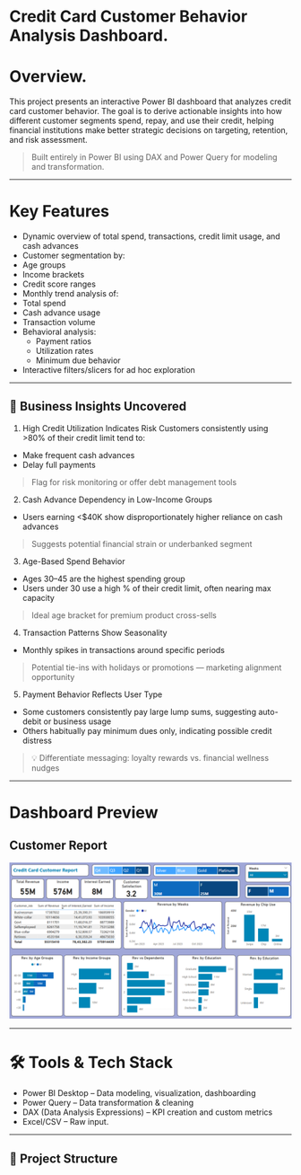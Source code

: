 # Credit Card Customer Behavior Analysis Dashboard. 

# Overview.

This project presents an interactive Power BI dashboard that analyzes credit card customer behavior. The goal is to derive actionable insights into how different customer segments spend, repay, and use their credit, helping financial institutions make better strategic decisions on targeting, retention, and risk assessment.

> Built entirely in Power BI using DAX and Power Query for modeling and transformation.

--------------------------------------------------------------------------------------------------------------------------------------------------------------------------------------------------------------------------------------------------

# Key Features

-  Dynamic overview of total spend, transactions, credit limit usage, and cash advances
-  Customer segmentation by:
  - Age groups
  - Income brackets
  - Credit score ranges
-  Monthly trend analysis of:
  - Total spend
  - Cash advance usage
  - Transaction volume
- Behavioral analysis:
  - Payment ratios
  - Utilization rates
  - Minimum due behavior
- Interactive filters/slicers for ad hoc exploration

--------------------------------------------------------------------------------------------------------------------------------------------------------------------------------------------------------------------------------------------------

## 🧠 Business Insights Uncovered

 1. High Credit Utilization Indicates Risk
Customers consistently using >80% of their credit limit tend to:
- Make frequent cash advances
- Delay full payments
>  Flag for risk monitoring or offer debt management tools


 2. Cash Advance Dependency in Low-Income Groups
- Users earning <$40K show disproportionately higher reliance on cash advances
> Suggests potential financial strain or underbanked segment


 3. Age-Based Spend Behavior
- Ages 30–45 are the highest spending group
- Users under 30 use a high % of their credit limit, often nearing max capacity
> Ideal age bracket for premium product cross-sells


 4. Transaction Patterns Show Seasonality
- Monthly spikes in transactions around specific periods
>  Potential tie-ins with holidays or promotions — marketing alignment opportunity


 5. Payment Behavior Reflects User Type
- Some customers consistently pay large lump sums, suggesting auto-debit or business usage
- Others habitually pay minimum dues only, indicating possible credit distress
> 💡 Differentiate messaging: loyalty rewards vs. financial wellness nudges
> 
-------------------------------------------------------------------------------------------------------------------------------------------------------------------------------------------------------------------------------------------------

# Dashboard Preview
## Customer Report
![image alt](https://github.com/Abhishektambe07/Credit-Card--User-Dashboard-Project/blob/main/Customer%20Report.png?raw=true)



--------------------------------------------------------------------------------------------------------------------------------------------------------------------------------------------------------------------------------------------------

# 🛠 Tools & Tech Stack

- Power BI Desktop – Data modeling, visualization, dashboarding
- Power Query – Data transformation & cleaning
- DAX (Data Analysis Expressions) – KPI creation and custom metrics
- Excel/CSV – Raw input.

---

## 📁 Project Structure

